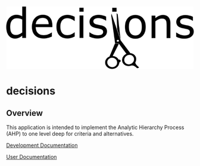 ![](docs/dev/img/raster/logo.png)

# decisions

## Overview

This application is intended to implement the Analytic Hierarchy Process (AHP) to one level deep for criteria and alternatives.

[Development Documentation](./docs/dev/Development.md)

[User Documentation](./docs/user/Usage.md)
